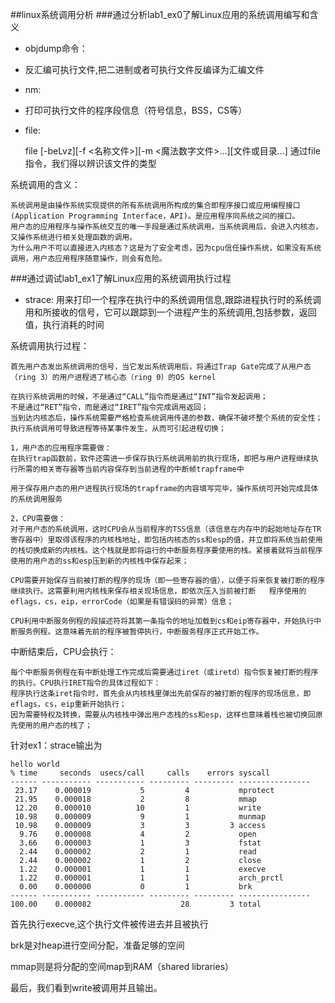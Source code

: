 ##linux系统调用分析
###通过分析lab1_ex0了解Linux应用的系统调用编写和含义
-	objdump命令：
-	反汇编可执行文件,把二进制或者可执行文件反编译为汇编文件

-	nm:
-	打印可执行文件的程序段信息（符号信息，BSS，CS等）

-	file:

	file [-beLvz][-f <名称文件>][-m <魔法数字文件>...][文件或目录...] 
	通过file指令，我们得以辨识该文件的类型

系统调用的含义：

	系统调用是由操作系统实现提供的所有系统调用所构成的集合即程序接口或应用编程接口(Application Programming Interface，API)。是应用程序同系统之间的接口。
	用户态的应用程序与操作系统交互的唯一手段是通过系统调用，当系统调用后，会进入内核态，又操作系统进行相关处理函数的调用。
	为什么用户不可以直接进入内核态？这是为了安全考虑，因为cpu信任操作系统，如果没有系统调用，用户态应用程序随意操作，则会有危险。
	
###通过调试lab1_ex1了解Linux应用的系统调用执行过程
-	strace: 用来打印一个程序在执行中的系统调用信息,跟踪进程执行时的系统调用和所接收的信号，它可以跟踪到一个进程产生的系统调用,包括参数，返回值，执行消耗的时间

系统调用执行过程：

	首先用户态发出系统调用的信号，当它发出系统调用后，将通过Trap Gate完成了从用户态（ring 3）的用户进程进了核心态（ring 0）的OS kernel
	
	在执行系统调用的时候，不是通过“CALL”指令而是通过“INT”指令发起调用；
	不是通过“RET”指令，而是通过“IRET”指令完成调用返回；
	当到达内核态后，操作系统需要严格检查系统调用传递的参数，确保不破坏整个系统的安全性；
	执行系统调用可导致进程等待某事件发生，从而可引起进程切换；
	
	1，用户态的应用程序需要做：
	在执行trap函数前，软件还需进一步保存执行系统调用前的执行现场，即把与用户进程继续执行所需的相关寄存器等当前内容保存到当前进程的中断帧trapframe中
	
	用于保存用户态的用户进程执行现场的trapframe的内容填写完毕，操作系统可开始完成具体的系统调用服务
	
	2，CPU需要做：
	对于用户态的系统调用，这时CPU会从当前程序的TSS信息（该信息在内存中的起始地址存在TR寄存器中）里取得该程序的内核栈地址，即包括内核态的ss和esp的值，并立即将系统当前使用的栈切换成新的内核栈。这个栈就是即将运行的中断服务程序要使用的栈。紧接着就将当前程序使用的用户态的ss和esp压到新的内核栈中保存起来；
	
	CPU需要开始保存当前被打断的程序的现场（即一些寄存器的值），以便于将来恢复被打断的程序继续执行。这需要利用内核栈来保存相关现场信息，即依次压入当前被打断	程序使用的eflags，cs，eip，errorCode（如果是有错误码的异常）信息；
	
	CPU利用中断服务例程的段描述符将其第一条指令的地址加载到cs和eip寄存器中，开始执行中断服务例程。这意味着先前的程序被暂停执行，中断服务程序正式开始工作。
	
中断结束后，CPU会执行：
	
	每个中断服务例程在有中断处理工作完成后需要通过iret（或iretd）指令恢复被打断的程序的执行。CPU执行IRET指令的具体过程如下：
	程序执行这条iret指令时，首先会从内核栈里弹出先前保存的被打断的程序的现场信息，即eflags，cs，eip重新开始执行；
	因为需要特权及转换，需要从内核栈中弹出用户态栈的ss和esp，这样也意味着栈也被切换回原先使用的用户态的栈了；
	
	
针对ex1：strace输出为
	
	
	hello world
	% time     seconds  usecs/call     calls    errors syscall
	------ ----------- ----------- --------- --------- ----------------
	 23.17    0.000019           5         4           mprotect
	 21.95    0.000018           2         8           mmap
	 12.20    0.000010          10         1           write
	 10.98    0.000009           9         1           munmap
	 10.98    0.000009           3         3         3 access
	  9.76    0.000008           4         2           open
	  3.66    0.000003           1         3           fstat
	  2.44    0.000002           2         1           read
	  2.44    0.000002           1         2           close
	  1.22    0.000001           1         1           execve
	  1.22    0.000001           1         1           arch_prctl
	  0.00    0.000000           0         1           brk
	------ ----------- ----------- --------- --------- ----------------
	100.00    0.000082                    28         3 total

首先执行execve,这个执行文件被传进去并且被执行

brk是对heap进行空间分配，准备足够的空间

mmap则是将分配的空间map到RAM（shared libraries）

最后，我们看到write被调用并且输出。


		